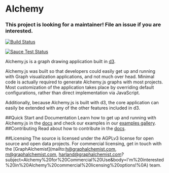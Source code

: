 Alchemy
=======

### This project is looking for a maintainer!  File an issue if you are interested.

<!-- Build should not fail update commit -->
[![Build Status](https://travis-ci.org/GraphAlchemist/Alchemy.svg?branch=master)](https://travis-ci.org/GraphAlchemist/Alchemy)

[![Sauce Test Status](https://saucelabs.com/browser-matrix/hdngr.svg)](https://saucelabs.com/u/hdngr)

Alchemy.js is a graph drawing application built in [d3](http://d3js.org/).

Alchemy.js was built so that developers could easily get up and running with Graph visualization applications, and not much over head.  Minimal code is actually required to generate Alchemy.js graphs with most projects. Most customization of the application takes place by overriding default configurations, rather than direct implementation via JavaScript.

Additionally, because Alchemy.js is built with d3, the core application can easily be extended with any of the other features included in d3.

##Quick Start and Documentation
Learn how to get up and running with Alchemy.js in the [docs](http://graphalchemist.github.io/Alchemy/#/docs) and check our examples in our [examples gallery](http://graphalchemist.github.io/Alchemy/#/examples).
##Contributing 
Read about how to contribute in the [docs](http://graphalchemist.github.io/Alchemy/#/docs/#Contributing).

##Licensing
The source is licensed under the AGPLv3 license for open source and open data projects.  For commercial licensing, get in touch with the [GraphAlchemist](mailto:h@graphalchemist.com, m@graphalchemist.com, harland@graphalchemist.com?subject=Alchemy%20for%20Commercial%20Use&amp;body=I'm%20interested%20in%20Alchemy%20commercial%20licensing%20options!%0A) team. 

    
